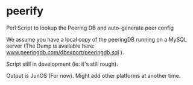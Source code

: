 peerify
=======

Perl Script to lookup the Peering DB and auto-generate peer config

We assume you have a local copy of the peeringDB running on a MySQL server (The Dump is available here: www.peeringdb.com/dbexport/peeringdb.sql ).

Script still in development (ie: it's still rough). 

Output is JunOS (For now). Might add other platforms at another time. 
